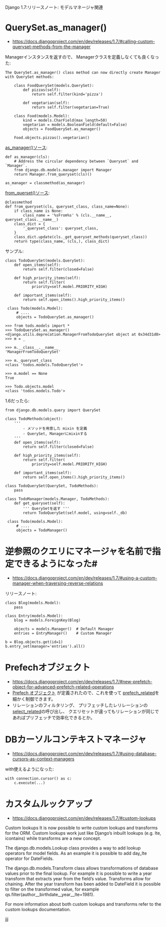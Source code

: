 Django 1.7:リリースノート: モデルマネージャ関連


# QuerySet.as_manager() #

- https://docs.djangoproject.com/en/dev/releases/1.7/#calling-custom-queryset-methods-from-the-manager

Managerインスタンスを返すので、
Managerクラスを定義しなくても良くなった:

    The QuerySet.as_manager() class method can now directly create Manager 
    with QuerySet methods:

        class FoodQuerySet(models.QuerySet):
            def pizzas(self):
                return self.filter(kind='pizza')
        
            def vegetarian(self):
                return self.filter(vegetarian=True)
        
        class Food(models.Model):
            kind = models.CharField(max_length=50)
            vegetarian = models.BooleanField(default=False)
            objects = FoodQuerySet.as_manager()
        
        Food.objects.pizzas().vegetarian()

[as_manager()ソース](https://github.com/django/django/blob/master/django/db/models/query.py#L66):

    def as_manager(cls):
        # Address the circular dependency between `Queryset` and `Manager`.
        from django.db.models.manager import Manager
        return Manager.from_queryset(cls)()
 
    as_manager = classmethod(as_manager)


[from_querset()ソース](https://github.com/django/django/blob/master/django/db/models/manager.py#L106):

    @classmethod
    def from_queryset(cls, queryset_class, class_name=None):
        if class_name is None:
            class_name = '%sFrom%s' % (cls.__name__, queryset_class.__name__)
        class_dict = { 
            '_queryset_class': queryset_class,
        }   
        class_dict.update(cls._get_queryset_methods(queryset_class))
        return type(class_name, (cls,), class_dict)


サンプル:

    class TodoQuerySet(models.QuerySet):
        def open_items(self):
            return self.filter(closed=False)
    
        def high_priority_items(self):
            return self.filter(
                priority=self.model.PRIORITY_HIGH)
    
        def important_items(self):
            return self.open_items().high_priority_items()

     class Todo(models.Model):
         # ....
         objects = TodoQuerySet.as_manager()
     
    >>> from tods.models import *
    >>> TodoQuerySet.as_manager()
    <django.utils.deprecation.ManagerFromTodoQuerySet object at 0x34d31d0>
    >>> m = _
    
    >>> m.__class__.__name__
    'ManagerFromTodoQuerySet' 

    >>> m._queryset_class
    <class 'todos.models.TodoQuerySet'>

    >>> m.model == None
    True

    >>> Todo.objects.model
    <class 'todos.models.Todo'>


1.6だったら:

    from django.db.models.query import QuerySet

    class TodoMethods(object):
        ''' 
            - メソッドを用意した mixin を定義
            - QuerySet, Managerにmixinする
        '''
        def open_items(self):
            return self.filter(closed=False)

        def high_priority_items(self):
            return self.filter(
                priority=self.model.PRIORITY_HIGH)

        def important_items(self):
            return self.open_items().high_priority_items()

    class TodoQuerySet(QuerySet, TodoMethods):
        pass

    class TodoManager(models.Manager, TodoMethods):
        def get_queryset(self):
            ''' QuerySetを返す '''
            return TodoQuerySet(self.model, using=self._db)

     class Todo(models.Model):
         # ....
         objects = TodoManager()


# 逆参照のクエリにマネージャを名前で指定できるようになった#

- https://docs.djangoproject.com/en/dev/releases/1.7/#using-a-custom-manager-when-traversing-reverse-relations

リリースノート:

    class Blog(models.Model):
        pass
    
    class Entry(models.Model):
        blog = models.ForeignKey(Blog)
    
        objects = models.Manager()  # Default Manager
        entries = EntryManager()    # Custom Manager
    
    b = Blog.objects.get(id=1)
    b.entry_set(manager='entries').all()


# Prefechオブジェクト # 

- https://docs.djangoproject.com/en/dev/releases/1.7/#new-prefetch-object-for-advanced-prefetch-related-operations
- [Prefech オブジェクト](https://docs.djangoproject.com/en/dev/ref/models/queries/#django.db.models.Prefetch)
  が定義されたので、これを使って
  [prefech_related](https://docs.djangoproject.com/en/dev/ref/models/querysets/#django.db.models.query.QuerySet.prefetch_related)を細かく制御できます。
- リレーションのフィルタリング、 
  プリフェッチしたレリレーションの[select_related](https://docs.djangoproject.com/en/dev/ref/models/querysets/#django.db.models.query.QuerySet.select_related)の呼び出し、 クエリセットが違ってもリレーションが同じであればプリフェッチで効率化できるとか。



# DBカーソルコンテキストマネージャ #

- https://docs.djangoproject.com/en/dev/releases/1.7/#using-database-cursors-as-context-managers

with使えるようになった:

    with connection.cursor() as c:
        c.execute(...)

# カスタムルックアップ #

- https://docs.djangoproject.com/en/dev/releases/1.7/#custom-lookups

Custom lookups
It is now possible to write custom lookups and transforms for the ORM. Custom lookups work just like Django’s inbuilt lookups (e.g. lte, icontains) while transforms are a new concept.

The django.db.models.Lookup class provides a way to add lookup operators for model fields. As an example it is possible to add day_lte operator for DateFields.

The django.db.models.Transform class allows transformations of database values prior to the final lookup. For example it is possible to write a year transform that extracts year from the field’s value. Transforms allow for chaining. After the year transform has been added to DateField it is possible to filter on the transformed value, for example qs.filter(author__birthdate__year__lte=1981).

For more information about both custom lookups and transforms refer to the custom lookups documentation.


jjj